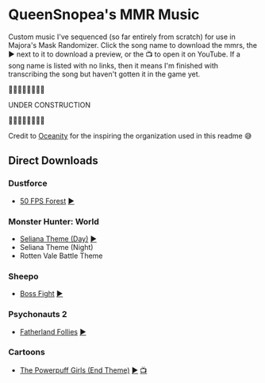# QueenSnopea's MMR Music
Custom music I've sequenced (so far entirely from scratch) for use in Majora's Mask Randomizer. Click the song name to download the mmrs, the ▶️ next to it to download a preview, or the 📺 to open it on YouTube. If a song name is listed with no links, then it means I'm finished with transcribing the song but haven't gotten it in the game yet.

🚧🚧🚧🚧🚧🚧🚧🚧

UNDER CONSTRUCTION

🚧🚧🚧🚧🚧🚧🚧🚧

Credit to [Oceanity](https://github.com/Oceanity/Oceanitys-MMR-Music/) for the inspiring the organization used in this readme 😅 

## Direct Downloads

### Dustforce

- [50 FPS Forest](https://github.com/queensnopea/snopea-mmrs/raw/main/mmrs/dustforce-fiftyfpsforest.mmrs) [▶️](https://github.com/queensnopea/snopea-mmrs/raw/main/ogg/dustforce-fiftyfpsforest.ogg)

### Monster Hunter: World

- [Seliana Theme (Day)](https://github.com/queensnopea/snopea-mmrs/raw/main/mmrs/mhw-selianaday.mmrs) [▶️](https://github.com/queensnopea/snopea-mmrs/raw/main/ogg/mhw-selianaday.ogg)
- Seliana Theme (Night)
- Rotten Vale Battle Theme

### Sheepo

- [Boss Fight](https://github.com/queensnopea/snopea-mmrs/raw/main/mmrs/sheepo-bossfight.mmrs) [▶️](https://github.com/queensnopea/snopea-mmrs/raw/main/ogg/sheepo-bossfight.ogg)

### Psychonauts 2

- [Fatherland Follies](https://github.com/queensnopea/snopea-mmrs/raw/main/mmrs/psychonauts2-fatherlandfollies.mmrs) [▶️](https://github.com/queensnopea/snopea-mmrs/raw/main/ogg/psychonauts2-fatherlandfollies.ogg)

### Cartoons

- [The Powerpuff Girls (End Theme)](https://github.com/queensnopea/snopea-mmrs/raw/main/mmrs/ppg-endcredits.mmrs) [▶️](https://github.com/queensnopea/snopea-mmrs/raw/main/ogg/ppg-endcredits.ogg) [📺](https://www.youtube.com/watch?v=rpq24-mEQsE)
